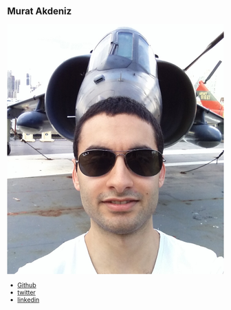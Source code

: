 Murat Akdeniz
----------------

![](photos/murat-akdeniz.jpg)

* [Github](https://github.com/techgangboss)
* [twitter](https://twitter.com/MuratLite)
* [linkedin](https://www.linkedin.com/pub/murat-akdeniz/52/432/437)